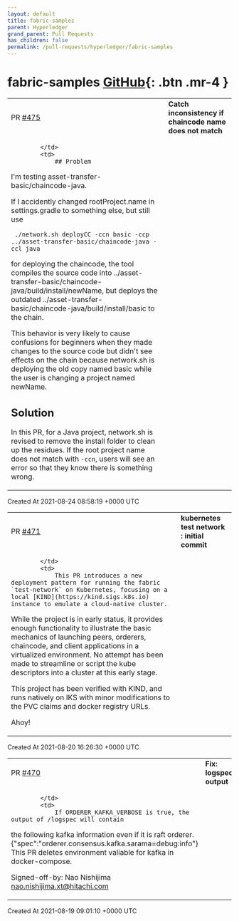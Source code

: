 ```yaml
---
layout: default
title: fabric-samples
parent: Hyperledger
grand_parent: Pull Requests
has_children: false
permalink: /pull-requests/hyperledger/fabric-samples
---
```


# fabric-samples <span class="fs-3 right-align">[GitHub](https://github.com/hyperledger/fabric-samples){: .btn .mr-4 }</span>


<div>
    <table>
        <tr>
            <td>
                PR <a href="https://github.com/hyperledger/fabric-samples/pull/475" class=".btn">#475</a>
            </td>
            <td>
                <b>
                    Catch inconsistency if chaincode name does not match
                </b>
            </td>
        </tr>
        <tr>
            <td>
                
            </td>
            <td>
                ## Problem

I'm testing asset-transfer-basic/chaincode-java.

If I accidently changed rootProject.name in settings.gradle to something else, but still use 

```
 ./network.sh deployCC -ccn basic -ccp ../asset-transfer-basic/chaincode-java -ccl java 
```

for deploying the chaincode, the tool compiles the source code into  ../asset-transfer-basic/chaincode-java/build/install/newName, but deploys the outdated ../asset-transfer-basic/chaincode-java/build/install/basic to the chain.


This behavior is very likely to cause confusions for beginners when they made changes to the source code but didn't see effects on the chain because network.sh is deploying the old copy named basic while the user is changing a project named newName.

## Solution

In this PR, for a Java project, network.sh is revised to remove the install folder to clean up the residues. If the root project name does not match with `-ccn`, users will see an error so that they know there is something wrong.
            </td>
        </tr>
    </table>
    <div class="right-align">
        Created At 2021-08-24 08:58:19 +0000 UTC
    </div>
</div>

<div>
    <table>
        <tr>
            <td>
                PR <a href="https://github.com/hyperledger/fabric-samples/pull/471" class=".btn">#471</a>
            </td>
            <td>
                <b>
                    kubernetes test network : initial commit
                </b>
            </td>
        </tr>
        <tr>
            <td>
                
            </td>
            <td>
                This PR introduces a new deployment pattern for running the fabric `test-network` on Kubernetes, focusing on a local [KIND](https://kind.sigs.k8s.io) instance to emulate a cloud-native cluster.

While the project is in early status, it provides enough functionality to illustrate the basic mechanics of launching peers, orderers, chaincode, and client applications in a virtualized environment.  No attempt has been made to streamline or script the kube descriptors into a cluster at this early stage.

This project has been verified with KIND, and runs natively on IKS with minor modifications to the PVC claims and docker registry URLs.

Ahoy!
            </td>
        </tr>
    </table>
    <div class="right-align">
        Created At 2021-08-20 16:26:30 +0000 UTC
    </div>
</div>

<div>
    <table>
        <tr>
            <td>
                PR <a href="https://github.com/hyperledger/fabric-samples/pull/470" class=".btn">#470</a>
            </td>
            <td>
                <b>
                    Fix: logspec output
                </b>
            </td>
        </tr>
        <tr>
            <td>
                
            </td>
            <td>
                If ORDERER_KAFKA_VERBOSE is true, the output of /logspec will contain
the following kafka information even if it is raft orderer.
{"spec":"orderer.consensus.kafka.sarama=debug:info"}
This PR deletes environment valiable for kafka in docker-compose.

Signed-off-by: Nao Nishijima <nao.nishijima.xt@hitachi.com>
            </td>
        </tr>
    </table>
    <div class="right-align">
        Created At 2021-08-19 09:01:10 +0000 UTC
    </div>
</div>

